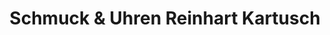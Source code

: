 ---
title: "Schmuck & Uhren Reinhart Kartusch"
url: /weitra/schmuck-und-uhren-reinhart-kartusch/
shop: Schmuck
---